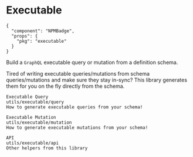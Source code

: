 # Executable

```component
{
  "component": "NPMBadge",
  "props": {
    "pkg": "executable"
  }
}
```

Build a `GraphQL` executable query or mutation from a definition schema.

Tired of writing executable queries/mutations from schema queries/mutations and make sure they stay in-sync? This library generates them for you on the fly directly from the schema.

```section
Executable Query
utils/executable/query
How to generate executable queries from your schema!
```

```section
Executable Mutation
utils/executable/mutation
How to generate executable mutations from your schema!
```

```section
API
utils/executable/api
Other helpers from this library
```
